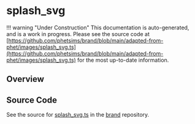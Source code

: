# splash_svg

!!! warning "Under Construction"
    This documentation is auto-generated, and is a work in progress. Please see the source code at
    [https://github.com/phetsims/brand/blob/main/adapted-from-phet/images/splash_svg.ts](https://github.com/phetsims/brand/blob/main/adapted-from-phet/images/splash_svg.ts) for the most up-to-date information.

## Overview





## Source Code

See the source for [splash_svg.ts](https://github.com/phetsims/brand/blob/main/adapted-from-phet/images/splash_svg.ts) in the [brand](https://github.com/phetsims/brand) repository.
